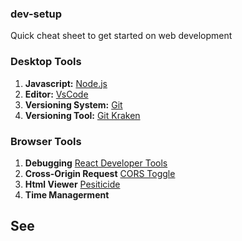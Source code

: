### dev-setup
Quick cheat sheet to get started on web development

### Desktop Tools
1. **Javascript:** [Node.js](https://nodejs.org/en/)
2. **Editor:** [VsCode](https://code.visualstudio.com/)
3. **Versioning System:** [Git](https://git-scm.com/downloads)
4. **Versioning Tool:** [Git Kraken](https://www.gitkraken.com/)

### Browser Tools
1. **Debugging** [React Developer Tools]()
2. **Cross-Origin Request** [CORS Toggle]() 
3. **Html Viewer** [Pesiticide]() 
4. **Time Managerment** []()

## See 

